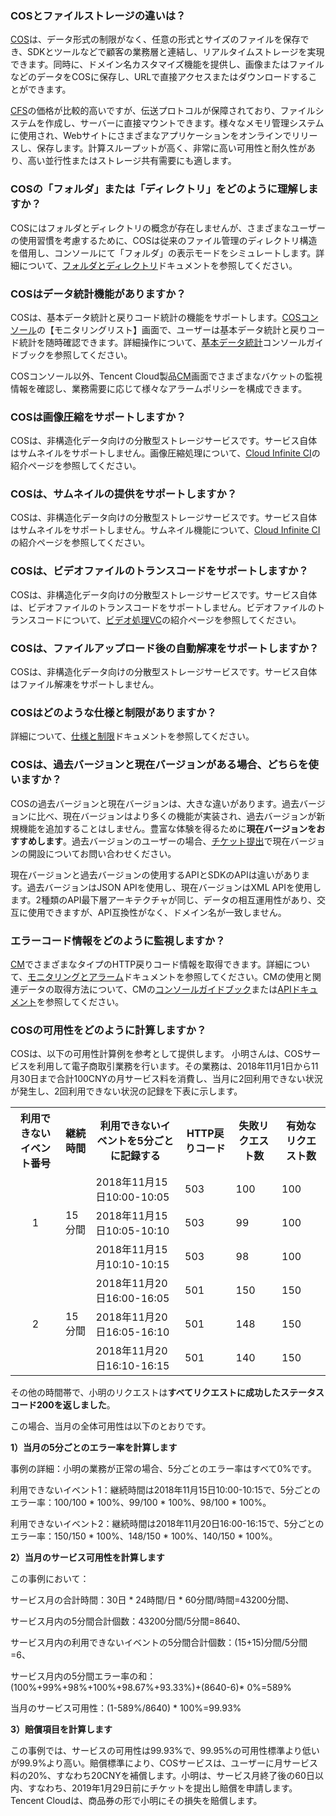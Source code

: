 ### COSとファイルストレージの違いは？

[COS](https://cloud.tencent.com/document/product/436)は、データ形式の制限がなく、任意の形式とサイズのファイルを保存でき、SDKとツールなどで顧客の業務層と連結し、リアルタイムストレージを実現できます。同時に、ドメイン名カスタマイズ機能を提供し、画像またはファイルなどのデータをCOSに保存し、URLで直接アクセスまたはダウンロードすることができます。

[CFS](https://www.qcloud.com/document/product/582 )の価格が比較的高いですが、伝送プロトコルが保障されており、ファイルシステムを作成し、サーバーに直接マウントできます。様々なメモリ管理システムに使用され、Webサイトにさまざまなアプリケーションをオンラインでリリースし、保存します。計算スループットが高く、非常に高い可用性と耐久性があり、高い並行性またはストレージ共有需要にも適します。

### COSの「フォルダ」または「ディレクトリ」をどのように理解しますか？

COSにはフォルダとディレクトリの概念が存在しませんが、さまざまなユーザーの使用習慣を考慮するために、COSは従来のファイル管理のディレクトリ構造を借用し、コンソールにて「フォルダ」の表示モードをシミュレートします。詳細について、[フォルダとディレクトリ](https://cloud.tencent.com/document/product/436/13324#.E6.96.87.E4.BB.B6.E5.A4.B9.E5.92.8C.E7.9B.AE.E5.BD.95)ドキュメントを参照してください。

### COSはデータ統計機能がありますか？

COSは、基本データ統計と戻りコード統計の機能をサポートします。[COSコンソール](https://console.cloud.tencent.com/cos5)の【モニタリングリスト】画面で、ユーザーは基本データ統計と戻りコード統計を随時確認できます。詳細操作について、[基本データ統計](https://cloud.tencent.com/document/product/436/13332)コンソールガイドブックを参照してください。

COSコンソール以外、Tencent Cloud製品[CM](https://console.cloud.tencent.com/monitor/product/COS)画面でさまざまなバケットの監視情報を確認し、業務需要に応じて様々なアラームポリシーを構成できます。

### COSは画像圧縮をサポートしますか？

COSは、非構造化データ向けの分散型ストレージサービスです。サービス自体はサムネイルをサポートしません。画像圧縮処理について、[Cloud Infinite CI](https://cloud.tencent.com/product/ci?idx=1)の紹介ページを参照してください。

### COSは、サムネイルの提供をサポートしますか？

COSは、非構造化データ向けの分散型ストレージサービスです。サービス自体はサムネイルをサポートしません。サムネイル機能について、[Cloud Infinite CI](https://cloud.tencent.com/product/ci?idx=1)の紹介ページを参照してください。

### COSは、ビデオファイルのトランスコードをサポートしますか？

COSは、非構造化データ向けの分散型ストレージサービスです。サービス自体は、ビデオファイルのトランスコードをサポートしません。ビデオファイルのトランスコードについて、[ビデオ処理VC](https://cloud.tencent.com/product/vc)の紹介ページを参照してください。

### COSは、ファイルアップロード後の自動解凍をサポートしますか？

COSは、非構造化データ向けの分散型ストレージサービスです。サービス自体はファイル解凍をサポートしません。

### COSはどのような仕様と制限がありますか？

詳細について、[仕様と制限](https://intl.cloud.tencent.com/document/product/436/14518)ドキュメントを参照してください。

### COSは、過去バージョンと現在バージョンがある場合、どちらを使いますか？

COSの過去バージョンと現在バージョンは、大きな違いがあります。過去バージョンに比べ、現在バージョンはより多くの機能が実装され、過去バージョンが新規機能を追加することはしません。豊富な体験を得るために**現在バージョンをおすすめします**。過去バージョンのユーザーの場合、[チケット提出](https://console.cloud.tencent.com/workorder/category?level1_id=83&level2_id=84&source=0&data_title=%E5%AF%B9%E8%B1%A1%E5%AD%98%E5%82%A8%20COS&step=1)で現在バージョンの開設についてお問い合わせください。

現在バージョンと過去バージョンの使用するAPIとSDKのAPIは違いがあります。過去バージョンはJSON APIを使用し、現在バージョンはXML APIを使用します。2種類のAPI最下層アーキテクチャが同じ、データの相互運用性があり、交互に使用できますが、API互換性がなく、ドメイン名が一致しません。

### エラーコード情報をどのように監視しますか？

[CM](https://console.cloud.tencent.com/monitor/product/COS)でさまざまなタイプのHTTP戻りコード情報を取得できます。詳細について、[モニタリングとアラーム](https://cloud.tencent.com/document/product/436/31903)ドキュメントを参照してください。CMの使用と関連データの取得方法について、CMの[コンソールガイドブック](https://cloud.tencent.com/document/product/248/13517)または[APIドキュメント](https://cloud.tencent.com/document/product/248/13655)を参照してください。  

### COSの可用性をどのように計算しますか？
COSは、以下の可用性計算例を参考として提供します。
小明さんは、COSサービスを利用して電子商取引業務を行います。その業務は、2018年11月1日から11月30日まで合計100CNYの月サービス料を消費し、当月に2回利用できない状況が発生し、2回利用できない状況の記録を下表に示します。

<table>
   <tr>
      <th>利用できないイベント番号</th>
      <th>継続時間</th>
      <th>利用できないイベントを5分ごとに記録する</th>
      <th>HTTP戻りコード</th>
      <th>失敗リクエスト数</th>
      <th>有効なリクエスト数</th>
   </tr>
   <tr>
      <td rowspan=3><center>1<center></td >
      <td rowspan=3>15分間</td>
      <td>2018年11月15日10:00-10:05</td>
      <td>503</td>
      <td>100</td>
      <td>100</td>
   </tr>
   <tr>
      <td>2018年11月15日10:05-10:10</td>
      <td>503</td>
      <td>99</td>
      <td>100</td>
   </tr>
   <tr>
      <td>2018年11月15月10:10-10:15</td>
      <td>503</td>
      <td>98</td>
      <td>100</td>
   </tr>
   <tr>
      <td rowspan=3><center>2<center></td>
      <td rowspan=3>15分間</td>
      <td>2018年11月20日16:00-16:05</td>
      <td>501</td>
      <td>150</td>
      <td>150</td>
   </tr>
   <tr>
      <td>2018年11月20日16:05-16:10</td>
      <td>501</td>
      <td>148</td>
      <td>150</td>
   </tr>
   <tr>
      <td>2018年11月20日16:10-16:15</td>
      <td>501</td>
      <td>140</td>
      <td>150</td>
   </tr>
</table>

その他の時間帯で、小明のリクエストは**すべてリクエストに成功したステータスコード200を返しました**。

この場合、当月の全体可用性は以下のとおりです。

**1）当月の5分ごとのエラー率を計算します**

事例の詳細：小明の業務が正常の場合、5分ごとのエラー率はすべて0%です。

利用できないイベント1：継続時間は2018年11月15日10:00-10:15で、5分ごとのエラー率：100/100 \* 100%、99/100 \* 100%、98/100 \* 100%。

利用できないイベント2：継続時間は2018年11月20日16:00-16:15で、5分ごとのエラー率：150/150 \* 100%、148/150 \* 100%、140/150 \* 100%。

**2）当月のサービス可用性を計算します**

この事例において：

サービス月の合計時間：30日 \* 24時間/日 \* 60分間/時間=43200分間、

サービス月内の5分間合計個数：43200分間/5分間=8640、

サービス月内の利用できないイベントの5分間合計個数：(15+15)分間/5分間=6、

サービス月内の5分間エラー率の和：(100%+99%+98%+100%+98.67%+93.33%)+(8640-6)\* 0%=589%

当月のサービス可用性：(1-589%/8640) \* 100%=99.93%

**3）賠償項目を計算します**

この事例では、サービスの可用性は99.93%で、99.95%の可用性標準より低いが99.9%より高い。賠償標準により、COSサービスは、ユーザーに月サービス料の20%、すなわち20CNYを補償します。小明は、サービス月終了後の60日以内、すなわち、2019年1月29日前にチケットを提出し賠償を申請します。Tencent Cloudは、商品券の形で小明にその損失を賠償します。


